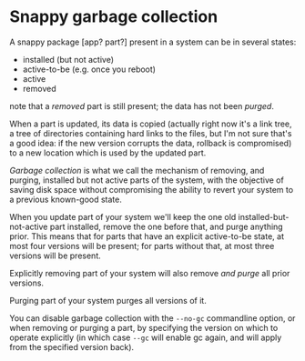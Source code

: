 Snappy garbage collection
=========================

A snappy package [app? part?] present in a system can be in several states:

- installed (but not active)
- active-to-be (e.g. once you reboot)
- active
- removed

note that a *removed* part is still present; the data has not been *purged*.

When a part is updated, its data is copied (actually right now it's a link tree,
a tree of directories containing hard links to the files, but I'm not sure
that's a good idea: if the new version corrupts the data, rollback is
compromised) to a new location which is used by the updated part.

*Garbage collection* is what we call the mechanism of removing, and purging,
 installed but not active parts of the system, with the objective of saving disk
 space without compromising the ability to revert your system to a previous
 known-good state.

When you update part of your system we'll keep the one old
installed-but-not-active part installed, remove the one before that, and purge
anything prior. This means that for parts that have an explicit active-to-be
state, at most four versions will be present; for parts without that, at most
three versions will be present.

Explicitly removing part of your system will also remove *and purge* all prior
versions.

Purging part of your system purges all versions of it.

You can disable garbage collection with the `--no-gc` commandline option, or
when removing or purging a part, by specifying the version on which to operate
explicitly (in which case `--gc` will enable gc again, and will apply from the
specified version back).
